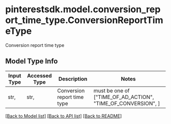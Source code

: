 # pinterestsdk.model.conversion_report_time_type.ConversionReportTimeType

Conversion report time type

## Model Type Info
Input Type | Accessed Type | Description | Notes
------------ | ------------- | ------------- | -------------
str,  | str,  | Conversion report time type | must be one of ["TIME_OF_AD_ACTION", "TIME_OF_CONVERSION", ] 

[[Back to Model list]](../../README.md#documentation-for-models) [[Back to API list]](../../README.md#documentation-for-api-endpoints) [[Back to README]](../../README.md)

